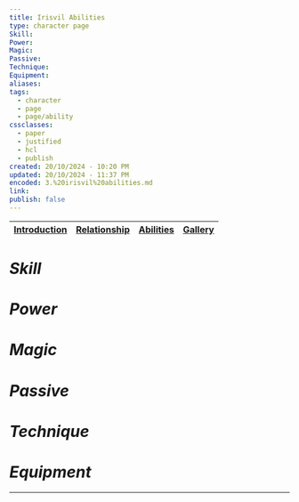 ```yaml
---
title: Irisvil Abilities
type: character page
Skill: 
Power: 
Magic: 
Passive: 
Technique: 
Equipment: 
aliases: 
tags:
  - character
  - page
  - page/ability
cssclasses:
  - paper
  - justified
  - hcl
  - publish
created: 20/10/2024 - 10:20 PM
updated: 20/10/2024 - 11:37 PM
encoded: 3.%20irisvil%20abilities.md
link: 
publish: false
---
```


| [Introduction](1.%20Irisvil%20Amos.md) | [Relationship](2.%20Irisvil%20Relationship.md) | [Abilities](3.%20Irisvil%20Abilities.md) | [Gallery](4.%20Irisvil%20Gallery.md)|
| --- | --- |---|---|

# *Skill*

# *Power*

# *Magic*

# *Passive* 

# *Technique*

# *Equipment*

---